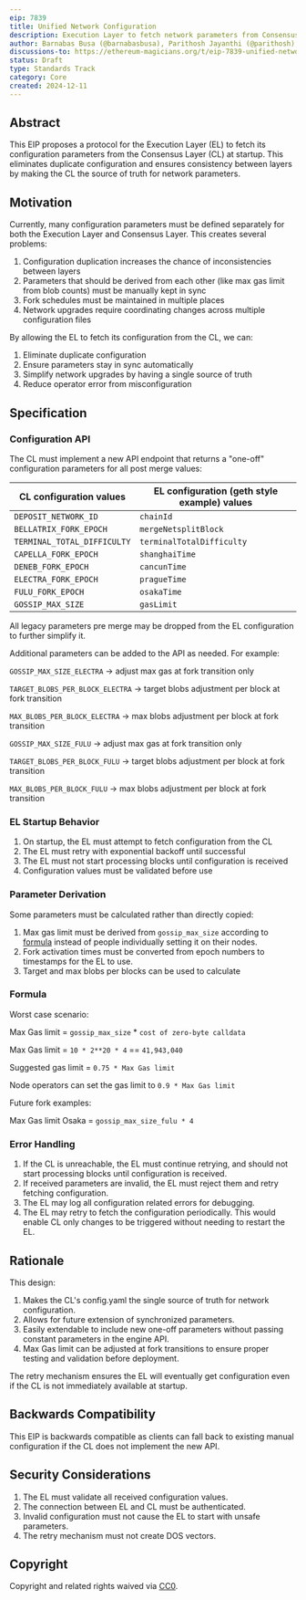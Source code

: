 ```yaml
---
eip: 7839
title: Unified Network Configuration
description: Execution Layer to fetch network parameters from Consensus Layer
author: Barnabas Busa (@barnabasbusa), Parithosh Jayanthi (@parithosh), Toni Wahrstätter (@nerolation)
discussions-to: https://ethereum-magicians.org/t/eip-7839-unified-network-configuration/22192
status: Draft
type: Standards Track
category: Core
created: 2024-12-11
---
```


## Abstract

This EIP proposes a protocol for the Execution Layer (EL) to fetch its configuration parameters from the Consensus Layer (CL) at startup. This eliminates duplicate configuration and ensures consistency between layers by making the CL the source of truth for network parameters.

## Motivation

Currently, many configuration parameters must be defined separately for both the Execution Layer and Consensus Layer. This creates several problems:

1. Configuration duplication increases the chance of inconsistencies between layers
2. Parameters that should be derived from each other (like max gas limit from blob counts) must be manually kept in sync
3. Fork schedules must be maintained in multiple places
4. Network upgrades require coordinating changes across multiple configuration files

By allowing the EL to fetch its configuration from the CL, we can:

1. Eliminate duplicate configuration
2. Ensure parameters stay in sync automatically
3. Simplify network upgrades by having a single source of truth
4. Reduce operator error from misconfiguration

## Specification

### Configuration API

The CL must implement a new API endpoint that returns a "one-off" configuration parameters for all post merge values:


| CL configuration values | EL configuration (geth style example) values |
| ----------------------- | -------------------------------------------- |
| `DEPOSIT_NETWORK_ID`    | `chainId`                                     |
| `BELLATRIX_FORK_EPOCH`  | `mergeNetsplitBlock`                          |
| `TERMINAL_TOTAL_DIFFICULTY` | `terminalTotalDifficulty`                 |
| `CAPELLA_FORK_EPOCH`    | `shanghaiTime`                                |
| `DENEB_FORK_EPOCH`      | `cancunTime`                                  |
| `ELECTRA_FORK_EPOCH`    | `pragueTime`                                  |
| `FULU_FORK_EPOCH`       | `osakaTime`                                   |
| `GOSSIP_MAX_SIZE`       | `gasLimit`                                    |

All legacy parameters pre merge may be dropped from the EL configuration to further simplify it.

Additional parameters can be added to the API as needed.
For example:

`GOSSIP_MAX_SIZE_ELECTRA` -> adjust max gas at fork transition only

`TARGET_BLOBS_PER_BLOCK_ELECTRA` -> target blobs adjustment per block at fork transition

`MAX_BLOBS_PER_BLOCK_ELECTRA` -> max blobs adjustment per block at fork transition

`GOSSIP_MAX_SIZE_FULU` -> adjust max gas at fork transition only

`TARGET_BLOBS_PER_BLOCK_FULU` -> target blobs adjustment per block at fork transition

`MAX_BLOBS_PER_BLOCK_FULU` -> max blobs adjustment per block at fork transition


### EL Startup Behavior

1. On startup, the EL must attempt to fetch configuration from the CL
2. The EL must retry with exponential backoff until successful
3. The EL must not start processing blocks until configuration is received
4. Configuration values must be validated before use

### Parameter Derivation

Some parameters must be calculated rather than directly copied:

1. Max gas limit must be derived from `gossip_max_size` according to [formula](#formula) instead of people individually setting it on their nodes.
2. Fork activation times must be converted from epoch numbers to timestamps for the EL to use.
3. Target and max blobs per blocks can be used to calculate


### Formula

Worst case scenario:

Max Gas limit = `gossip_max_size` * `cost of zero-byte calldata`

Max Gas limit = `10 * 2**20 * 4` == `41,943,040`

Suggested gas limit = `0.75 * Max Gas limit`

Node operators can set the gas limit to `0.9 * Max Gas limit`

Future fork examples:

Max Gas limit Osaka = `gossip_max_size_fulu * 4`

### Error Handling

1. If the CL is unreachable, the EL must continue retrying, and should not start processing blocks until configuration is received.
2. If received parameters are invalid, the EL must reject them and retry fetching configuration.
3. The EL may log all configuration related errors for debugging.
4. The EL may retry to fetch the configuration periodically. This would enable CL only changes to be triggered without needing to restart the EL.

## Rationale

This design:

1. Makes the CL's config.yaml the single source of truth for network configuration.
2. Allows for future extension of synchronized parameters.
3. Easily extendable to include new one-off parameters without passing constant parameters in the engine API.
4. Max Gas limit can be adjusted at fork transitions to ensure proper testing and validation before deployment.

The retry mechanism ensures the EL will eventually get configuration even if the CL is not immediately available at startup.

## Backwards Compatibility

This EIP is backwards compatible as clients can fall back to existing manual configuration if the CL does not implement the new API.

## Security Considerations

1. The EL must validate all received configuration values.
2. The connection between EL and CL must be authenticated.
3. Invalid configuration must not cause the EL to start with unsafe parameters.
4. The retry mechanism must not create DOS vectors.

## Copyright

Copyright and related rights waived via [CC0](../LICENSE.md).
